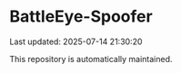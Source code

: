 # BattleEye-Spoofer

Last updated: 2025-07-14 21:30:20

This repository is automatically maintained.
